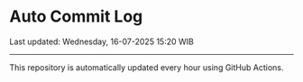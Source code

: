 # Auto Commit Log

Last updated: Wednesday, 16-07-2025 15:20 WIB

---

This repository is automatically updated every hour using GitHub Actions.
